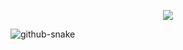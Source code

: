 <p align="center">
  <a href="https://github.com/yyerf">
    </a>
</p>

<p align="center">
  <a href="https://github.com/DenverCoder1/readme-typing-svg">
    <img src="https://readme-typing-svg.demolab.com/?lines=Google%20Developer%20Groups%20On%20Campus%20UIC%20-%20%20Chapter%20Lead;Aspiring%20full-stack%20developer;Cybersecurity%20Enthusiast;&font=montserrat%20Code&center=true&width=700&height=50&color=5cf77b&vCenter=true&pause=1100&size=22" /></a>
</p>

<picture>
  <source media="(prefers-color-scheme: dark)" srcset="https://raw.githubusercontent.com/tobiasmeyhoefer/tobiasmeyhoefer/output/github-snake-dark.svg" />
  <source media="(prefers-color-scheme: light)" srcset="https://raw.githubusercontent.com/tobiasmeyhoefer/tobiasmeyhoefer/output/github-snake.svg" />
  <img alt="github-snake" src="https://raw.githubusercontent.com/tobiasmeyhoefer/tobiasmeyhoefer/output/github-snake.svg" />
</picture>
